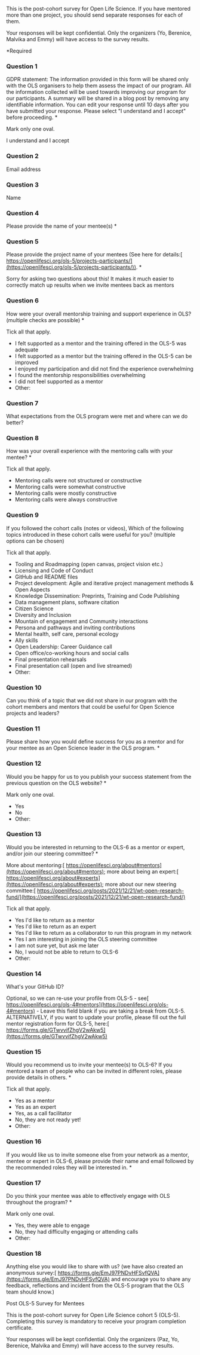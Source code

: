 This is the post-cohort survey for Open Life Science. If you have mentored more than one project, you should send separate responses for each of them.

Your responses will be kept confidential. Only the organizers (Yo, Berenice, Malvika and Emmy) will have access to the survey results.

*Required


### Question 1

GDPR statement: The information provided in this form will be shared only with the OLS organisers to help them assess the impact of our program. All the information collected will be used towards improving our program for our participants. A summary will be shared in a blog post by removing any identifiable information. You can edit your response until 10 days after you have submitted your response. Please select "I understand and I accept" before proceeding. *

Mark only one oval.

I understand and I accept


### Question 2

Email address


### Question 3

Name


### Question 4

Please provide the name of your mentee(s) *


### Question 5

Please provide the project name of your mentees (See here for details:[ https://openlifesci.org/ols-5/projects-participants/](https://openlifesci.org/ols-5/projects-participants/)). *

Sorry for asking two questions about this! It makes it much easier to correctly match up results when we invite mentees back as mentors


### Question 6

How were your overall mentorship training and support experience in OLS? (multiple checks are possible) *

Tick all that apply.



* I felt supported as a mentor and the training offered in the OLS-5 was adequate
* I felt supported as a mentor but the training offered in the OLS-5 can be improved
* I enjoyed my participation and did not find the experience overwhelming
* I found the mentorship responsibilities overwhelming
* I did not feel supported as a mentor
* Other:


### Question 7

What expectations from the OLS program were met and where can we do better?


### Question 8

How was your overall experience with the mentoring calls with your mentee? *

Tick all that apply.



* Mentoring calls were not structured or constructive
* Mentoring calls were somewhat constructive
* Mentoring calls were mostly constructive
* Mentoring calls were always constructive


### Question 9

If you followed the cohort calls (notes or videos), Which of the following topics introduced in these cohort calls were useful for you? (multiple options can be chosen)

Tick all that apply.



* Tooling and Roadmapping (open canvas, project vision etc.)
* Licensing and Code of Conduct
* GitHub and README files
* Project development: Agile and iterative project management methods & Open Aspects
* Knowledge Dissemination: Preprints, Training and Code Publishing
* Data management plans, software citation
* Citizen Science
* Diversity and Inclusion
* Mountain of engagement and Community interactions
* Persona and pathways and inviting contributions
* Mental health, self care, personal ecology
* Ally skills
* Open Leadership: Career Guidance call
* Open office/co-working hours and social calls
* Final presentation rehearsals
* Final presentation call (open and live streamed)
* Other:


### Question 10

Can you think of a topic that we did not share in our program with the cohort members and mentors that could be useful for Open Science projects and leaders?


### Question 11

Please share how you would define success for you as a mentor and for your mentee as an Open Science leader in the OLS program. *


### Question 12

Would you be happy for us to you publish your success statement from the previous question on the OLS website? *

Mark only one oval.



* Yes
* No
* Other:


### Question 13

Would you be interested in returning to the OLS-6 as a mentor or expert, and/or join our steering committee? *

More about mentoring:[ https://openlifesci.org/about#mentors](https://openlifesci.org/about#mentors); more about being an expert:[ https://openlifesci.org/about#experts](https://openlifesci.org/about#experts); more about our new steering committee:[ https://openlifesci.org/posts/2021/12/21/wt-open-research-fund/](https://openlifesci.org/posts/2021/12/21/wt-open-research-fund/)

Tick all that apply.



* Yes I'd like to return as a mentor
* Yes I'd like to return as an expert
* Yes I'd like to return as a collaborator to run this program in my network
* Yes I am interesting in joining the OLS steering committee
* I am not sure yet, but ask me later
* No, I would not be able to return to OLS-6
* Other:


### Question 14

What's your GitHub ID?

Optional, so we can re-use your profile from OLS-5 - see[ https://openlifesci.org/ols-4#mentors](https://openlifesci.org/ols-4#mentors) - Leave this field blank if you are taking a break from OLS-5. ALTERNATIVELY, if you want to update your profile, please fill out the full mentor registration form for OLS-5, here:[ https://forms.gle/GTwvvifZhgV2wAkw5](https://forms.gle/GTwvvifZhgV2wAkw5)


### Question 15

Would you recommend us to invite your mentee(s) to OLS-6? If you mentored a team of people who can be invited in different roles, please provide details in others. *

Tick all that apply.



* Yes as a mentor
* Yes as an expert
* Yes, as a call facilitator
* No, they are not ready yet!
* Other:


### Question 16

If you would like us to invite someone else from your network as a mentor, mentee or expert in OLS-6, please provide their name and email followed by the recommended roles they will be interested in. *


### Question 17

Do you think your mentee was able to effectively engage with OLS throughout the program? *

Mark only one oval.



* Yes, they were able to engage
* No, they had difficulty engaging or attending calls
* Other:


### Question 18

Anything else you would like to share with us? (we have also created an anonymous survey:[ https://forms.gle/EmJ97PNDvHFSvfQVA](https://forms.gle/EmJ97PNDvHFSvfQVA) and encourage you to share any feedback, reflections and incident from the OLS-5 program that the OLS team should know.)

Post OLS-5 Survey for Mentees

This is the post-cohort survey for Open Life Science cohort 5 (OLS-5). Completing this survey is mandatory to receive your program completion certificate.

Your responses will be kept confidential. Only the organizers (Paz, Yo, Berenice, Malvika and Emmy) will have access to the survey results.
